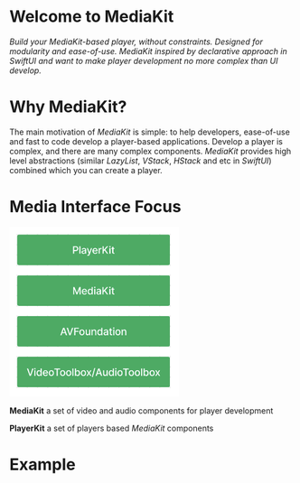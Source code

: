 # Welcome to MediaKit

*Build your MediaKit-based player, without constraints. Designed for modularity and ease-of-use. MediaKit inspired by declarative approach in SwiftUI and want to make player development no more complex than UI develop.*

# Why MediaKit?

The main motivation of *MediaKit* is simple: to help developers, ease-of-use and fast to code develop a player-based applications. Develop a player is complex, and there are many complex components. _MediaKit_ provides high level abstractions (similar _LazyList_, _VStack_, _HStack_ and etc in _SwiftUI_) combined which you can create a player.

# Media Interface Focus

<img src="Media Interface Focus.png" alt="drawing" width="300"/>

**MediaKit** a set of video and audio components for player development

**PlayerKit** a set of players based _MediaKit_ components

# Example
